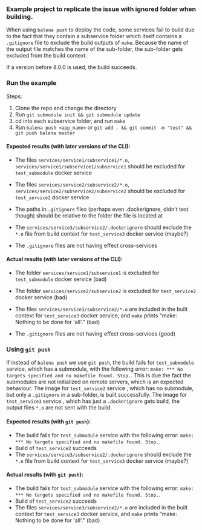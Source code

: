 ### Example project to replicate the issue with ignored folder when building.

When using `balena push` to deploy the code, some services fail to build due to the fact
that they contain a subservice folder which itself contains a `.gitignore` file to exclude the build outputs of `make`.
Because the name of the output file matches the name of the sub-folder, the sub-folder gets excluded from the build context.

If a version before 8.0.0 is used, the build succeeds.


### Run the example

Steps:
  1. Clone the repo and change the directory
  2. Run `git submodule init && git submodule update`
  3. cd into each subservice folder, and run `make`
  4. Run `balena push <app_name>` or `git add . && git commit -m "test" && git push balena master`


#### Expected results (with later versions of the CLI):
  - The files `services/service1/subservice1/*.o`, `services/service1/subservice1/subservice1` should be excluded
    for `test_submodule` docker service
  - The files `services/service2/subservice2/*.o`, `services/service2/subservice2/subservice2` should be excluded
    for `test_service2` docker service
  - The paths in `.gitignore` files (perhaps even .dockerignore, didn't test though) should be relative to the
    folder the file is located at
  - The `services/service3/subservice2/.dockerignore` should exclude the `*.o` file from build context
    for `test_service3` docker service (maybe?)

  - The `.gitignore` files are not having effect cross-services


#### Actual results (with later versions of the CLI):
  - The folder `services/service1/subservice1` is excluded for `test_submodule` docker service (bad)
  - The folder `services/service2/subservice2` is excluded for `test_service2` docker service (bad)
  - The files `services/service3/subservice2/*.o` are included in the built context for `test_service3`
    docker service, and `make` prints "make: Nothing to be done for 'all'." (bad)

  - The `.gitignore` files are not having effect cross-services (good)


### Using `git push`

If instead of `balena push` we use `git push`, the build fails for `test_submodule` service,
which has a submodule, with the following error: `make: *** No targets specified and no makefile found. Stop.`.
This is due the fact the submodules are not initialized on remote servers, which is an expected behaviour.
The image for `test_service2` service , which has no submodule, but only a `.gitignore` in a sub-folder,
is built successfully.
The image for `test_service3` service , which has just a `.dockerignore` gets build, the output files `*.o`
are not sent with the build.

#### Expected results (with `git push`):
  - The build fails for `test_submodule` service with the following error: `make: *** No targets specified and no makefile found. Stop.`.
  - Build of `test_service2` succeeds
  - The `services/service3/subservice2/.dockerignore` should exclude the `*.o` file from build context
    for `test_service3` docker service (maybe?)


#### Actual results (with `git push`):
  - The build fails for `test_submodule` service with the following error: `make: *** No targets specified and no makefile found. Stop.`.
  - Build of `test_service2` succeeds
  - The files `services/service3/subservice2/*.o` are included in the built context for `test_service3`
    docker service, and `make` prints "make: Nothing to be done for 'all'." (bad)
